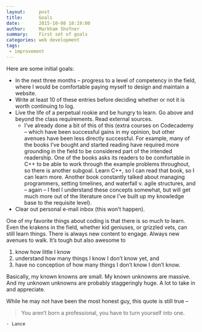 ```yaml
---
layout:     post
title:      Goals
date:       2015-10-08 18:19:00
author:     Markham Shofner
summary:    First set of goals
categories: web development
tags:
 - improvement
---
```


Here are some initial goals:

- In the next three months – progress to a level of competency in the field, where I would be comfortable paying myself to design and maintain a website.
- Write at least 10 of these entries before deciding whether or not it is worth continuing to log.
- Live the life of a perpetual rookie and be hungry to learn. Go above and beyond the class requirements. Read external sources.
  - I’ve already done a bit of this of this (extra courses on Codecademy – which have been successful gains in my opinion, but other avenues have been less directly successful. For example, many of the books I’ve bought and started reading have required more grounding in the field to be considered part of the intended readership. One of the books asks its readers to be comfortable in C++ to be able to work through the example problems throughout, so there is another subgoal. Learn C++, so I can read that book, so I can learn more. Another book constantly talked about managing programmers, setting timelines, and waterfall v. agile structures, and – again – I feel I understand these concepts somewhat, but will get much more out of the literature once I’ve built up my knowledge base to the requisite level).
- Clear out personal e-mail inbox (this won’t happen).

One of my favorite things about coding is that there is so much to learn. Even the krakens in the field, whether kid geniuses, or grizzled vets, can still learn things. There is always new content to engage. Always new avenues to walk. It’s tough but also awesome to
1) know how little I know
2) understand how many things I know I don’t know yet, and
3) have no conception of how many things I don’t know I don’t know.

Basically, my known knowns are small. My known unknowns are massive. And my unknown unknowns are probably staggeringly huge. A lot to take in and appreciate.

While he may not have been the most honest guy, this quote is still true –

> You aren’t born a professional, you have to turn yourself into one.

	- Lance
